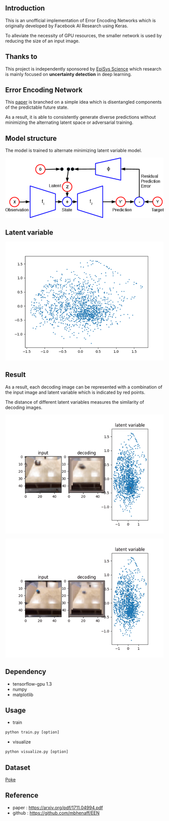 ## Introduction

This is an unofficial implementation of Error Encoding Networks which is originally developed by Facebook AI Research using Keras.

To alleviate the necessity of GPU resources, the smaller network is used by reducing the size of an input image.

## Thanks to

This project is independently sponsored by [EpiSys Science](http://episci-inc.com/) which research is mainly focused on **uncertainty detection** in deep learning.

## Error Encoding Network

This [paper](https://arxiv.org/pdf/1711.04994.pdf) is branched on a simple idea which is disentangled components of the predictable future state.

As a result, it is able to consistently generate diverse predictions without minimizing the alternating latent space or adversarial training.

## Model structure

The model is trained to alternate minimizing latent variable model.

![structure](./img/een-crop.png)

## Latent variable

![pca](./img/z_pca_dist.png)


## Result

As a result, each decoding image can be represented with a combination of the input image and latent variable which is indicated by red points.

The distance of different latent variables measures the similarity of decoding images.
 
![demo](./results/cond_0.gif)

![demo](./results/cond_11.gif)

## Dependency

- tensorflow-gpu 1.3
- numpy
- matplotlib

## Usage

- train
```python
python train.py [option]
```
- visualize
```python
python visualize.py [option]
```

## Dataset

[Poke](http://ashvin.me/pokebot-website/)

## Reference
- paper : https://arxiv.org/pdf/1711.04994.pdf
- github : https://github.com/mbhenaff/EEN



